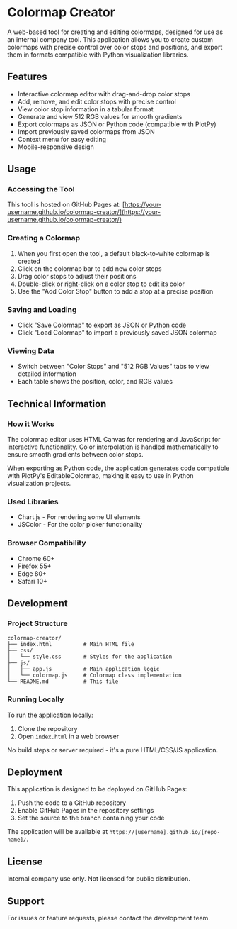 # Colormap Creator

A web-based tool for creating and editing colormaps, designed for use as an internal company tool. This application allows you to create custom colormaps with precise control over color stops and positions, and export them in formats compatible with Python visualization libraries.

## Features

- Interactive colormap editor with drag-and-drop color stops
- Add, remove, and edit color stops with precise control
- View color stop information in a tabular format
- Generate and view 512 RGB values for smooth gradients
- Export colormaps as JSON or Python code (compatible with PlotPy)
- Import previously saved colormaps from JSON
- Context menu for easy editing
- Mobile-responsive design

## Usage

### Accessing the Tool

This tool is hosted on GitHub Pages at: [https://your-username.github.io/colormap-creator/](https://your-username.github.io/colormap-creator/)

### Creating a Colormap

1. When you first open the tool, a default black-to-white colormap is created
2. Click on the colormap bar to add new color stops
3. Drag color stops to adjust their positions
4. Double-click or right-click on a color stop to edit its color
5. Use the "Add Color Stop" button to add a stop at a precise position

### Saving and Loading

- Click "Save Colormap" to export as JSON or Python code
- Click "Load Colormap" to import a previously saved JSON colormap

### Viewing Data

- Switch between "Color Stops" and "512 RGB Values" tabs to view detailed information
- Each table shows the position, color, and RGB values

## Technical Information

### How it Works

The colormap editor uses HTML Canvas for rendering and JavaScript for interactive functionality. Color interpolation is handled mathematically to ensure smooth gradients between color stops.

When exporting as Python code, the application generates code compatible with PlotPy's EditableColormap, making it easy to use in Python visualization projects.

### Used Libraries

- Chart.js - For rendering some UI elements
- JSColor - For the color picker functionality

### Browser Compatibility

- Chrome 60+
- Firefox 55+
- Edge 80+
- Safari 10+

## Development

### Project Structure

```
colormap-creator/
├── index.html          # Main HTML file
├── css/
│   └── style.css       # Styles for the application
├── js/
│   ├── app.js          # Main application logic
│   └── colormap.js     # Colormap class implementation
└── README.md           # This file
```

### Running Locally

To run the application locally:

1. Clone the repository
2. Open `index.html` in a web browser

No build steps or server required - it's a pure HTML/CSS/JS application.

## Deployment

This application is designed to be deployed on GitHub Pages:

1. Push the code to a GitHub repository
2. Enable GitHub Pages in the repository settings
3. Set the source to the branch containing your code

The application will be available at `https://[username].github.io/[repo-name]/`.

## License

Internal company use only. Not licensed for public distribution.

## Support

For issues or feature requests, please contact the development team. 